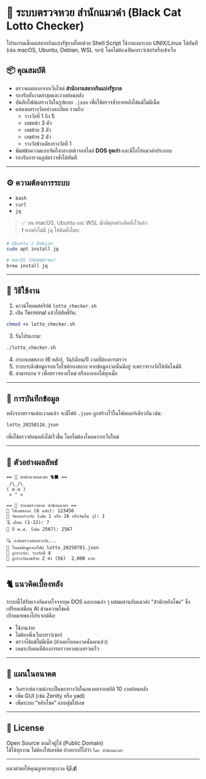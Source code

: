 # 🐾 ระบบตรวจหวย สำนักแมวดำ (Black Cat Lotto Checker)

โปรแกรมเช็กผลสลากกินแบ่งรัฐบาลไทยด้วย Shell Script ใช้งานบนระบบ UNIX/Linux ได้ทันที (เช่น macOS, Ubuntu, Debian, WSL ฯลฯ) โดยไม่ต้องเปิดเบราว์เซอร์หรือเข้าเว็บ

## 📦 คุณสมบัติ

- ตรวจผลสลากจากเว็บไซต์ **สำนักงานสลากกินแบ่งรัฐบาล**
- รองรับทั้งงวดล่าสุดและงวดย้อนหลัง
- บันทึกไฟล์ผลรางวัลในรูปแบบ `.json` เพื่อใช้ตรวจซ้ำภายหลังได้แม้ไม่มีเน็ต
- แสดงผลรางวัลอย่างละเอียด รวมถึง:
  - รางวัลที่ 1 ถึง 5
  - เลขหน้า 3 ตัว
  - เลขท้าย 3 ตัว
  - เลขท้าย 2 ตัว
  - รางวัลข้างเคียงรางวัลที่ 1
- พิมพ์ข้อความแบบจัดกึ่งกลางหน้าจอสไตล์ **DOS ยุคเก่า** และมีโลโก้แมวดำประกอบ
- รองรับการวนลูปตรวจซ้ำได้ทันที

---

## ⚙️ ความต้องการระบบ

- `bash`
- `curl`
- `jq`

> ✅ บน macOS, Ubuntu และ WSL มักมีทุกอย่างติดตั้งไว้แล้ว  
> ❗ หากยังไม่มี `jq` ให้ติดตั้งโดย:
```bash
# Ubuntu / Debian
sudo apt install jq

# macOS (Homebrew)
brew install jq
```

---

## 🚀 วิธีใช้งาน

1. ดาวน์โหลดสคริปต์ `lotto_checker.sh`
2. เปิด Terminal แล้วให้สิทธิ์รัน:
```bash
chmod +x lotto_checker.sh
```
3. รันโปรแกรม:
```bash
./lotto_checker.sh
```

4. กรอกเลขสลาก (6 หลัก), วัน/เดือน/ปี งวดที่ต้องการตรวจ
5. ระบบจะดึงข้อมูลจากเว็บไซต์กองสลาก หากข้อมูลงวดนั้นมีอยู่ จะตรวจรางวัลให้อัตโนมัติ
6. สามารถกด `Y` เพื่อตรวจหวยใหม่ หรือลาออกได้ทุกเมื่อ

---

## 📂 การบันทึกข้อมูล

หลังจากตรวจแต่ละงวดแล้ว จะมีไฟล์ `.json` ถูกสร้างไว้ในโฟลเดอร์เดียวกัน เช่น:

```bash
lotto_20250116.json
```

เพื่อใช้ตรวจย้อนหลังได้เร็วขึ้น โดยไม่ต้องโหลดจากเว็บใหม่

---

## 📌 ตัวอย่างผลลัพธ์

```text
== 🐾 สำนักหวยแมวดำ 🐈‍⬛ ==
 /\_/\ 
( o.o )
 > ^ < 

== 📮 ระบบตรวจหวย สำนักแมวดำ ==
🔢 ใส่เลขสลาก (6 หลัก): 123456
📅 วันออกรางวัล (เช่น 1 หรือ 16 หรือวันอื่น ๆ): 1
🗓️ เดือน (1-12): 7
📆 ปี พ.ศ. (เช่น 2567): 2567

🔍 กำลังตรวจสอบรางวัล...
📂 โหลดข้อมูลจากไฟล์ lotto_20250701.json
🎉 ถูกรางวัล: รางวัลที่ 4
🎉 ถูกรางวัลเลขท้าย 2 ตัว (56)  2,000 บาท
```

---

## 🐈 แนวคิดเบื้องหลัง

ระบบนี้ได้รับแรงบันดาลใจจากยุค DOS และเกมเก่า ๆ ผสมผสานกับแมวดำ "สำนักหยิบโชค" ซึ่งเปรียบเสมือน AI ด้านความโชคดี  
เป้าหมายของโปรเจกต์คือ:

- ใช้งานง่าย
- ไม่ต้องพึ่งเว็บเบราว์เซอร์
- ตรวจได้แม้ไม่มีเน็ต (ถ้าเคยโหลดงวดนั้นมาแล้ว)
- เหมาะกับคนที่ต้องการตรวจหวยแบบรวดเร็ว

---

## 🔮 แผนในอนาคต

- วิเคราะห์ความน่าจะเป็นของรางวัลในอนาคตจากสถิติ 10 งวดย้อนหลัง
- เพิ่ม GUI (เช่น Zenity หรือ yad)
- เพิ่มระบบ “หยิบโชค” แบบสุ่มใบ้เลข

---

## 📜 License

Open Source ตามใจผู้ใช้ (Public Domain)  
ใช้ได้ทุกงาน ไม่ต้องให้เครดิต ถ้าอยากก็ใส่ว่า `โดย สำนักแมวดำ`

---


แมวดำขอให้คุณถูกหวยทุกงวด 😽💰

